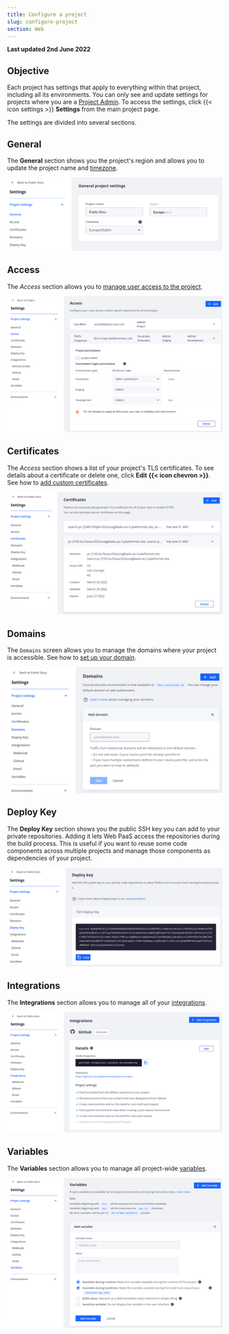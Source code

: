 ```yaml
---
title: Configure a project
slug: configure-project
section: Web
---
```


**Last updated 2nd June 2022**



## Objective  

Each project has settings that apply to everything within that project, including all its environments.
You can only see and update settings for projects where you are a [Project Admin](../users.md).
To access the settings, click {{< icon settings >}} **Settings** from the main project page.

The settings are divided into several sections.

## General

The **General** section shows you the project's region and allows you to update the project name and [timezone](../../projects/change-project-timezone.md).

![configure project](images/settings-general.png "0.7")

## Access

The *Access* section allows you to [manage user access to the project](../users.md).

![Project configure icon](images/settings-project-access.png "0.7")

## Certificates

The *Access* section shows a list of your project's TLS certificates.
To see details about a certificate or delete one, click **Edit {{< icon chevron >}}**.
See how to [add custom certificates](../../domains/steps/tls.md).

![A list of certificates in a project](images/settings-certificates.png "0.7")

## Domains

The `Domains` screen allows you to manage the domains where your project is accessible.
See how to [set up your domain](../../domains/steps/_index.md).

![project domain](images/settings-domains.png "0.7")

## Deploy Key

The **Deploy Key** section shows you the public SSH key you can add to your private repositories.
Adding it lets Web PaaS access the repositories during the build process.
This is useful if you want to reuse some code components across multiple projects and manage those components as dependencies of your project.

![Project deploy key](images/settings-deploy-key.png "0.7")

## Integrations

The **Integrations** section allows you to manage all of your [integrations](../../integrations/_index.md).

![pIntegrations](images/settings-integrations.png "0.7")

## Variables

The **Variables** section allows you to manage all project-wide [variables](../../development/variables/_index.md).

![Project variables](images/settings-variables-project.png "0.7")
